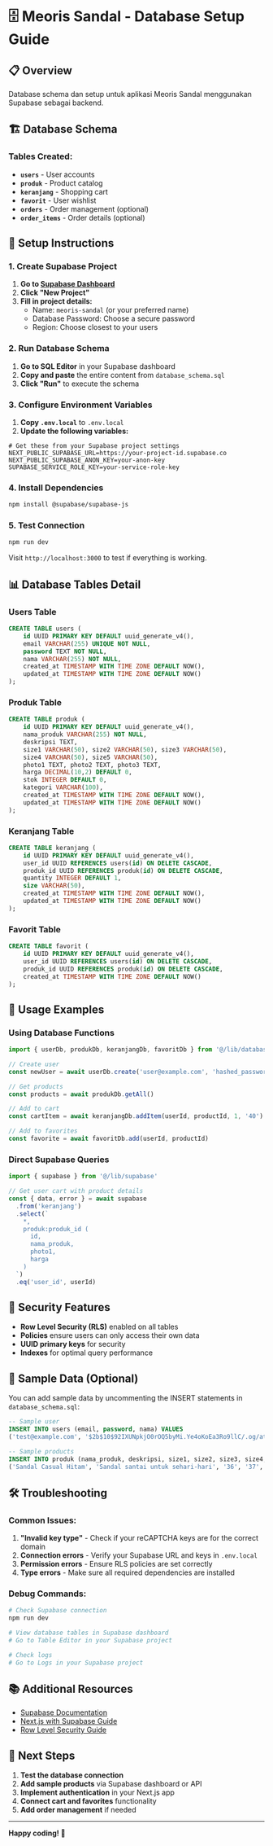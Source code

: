 # 🗄️ Meoris Sandal - Database Setup Guide

## 📋 Overview

Database schema dan setup untuk aplikasi Meoris Sandal menggunakan Supabase sebagai backend.

## 🏗️ Database Schema

### Tables Created:
- **`users`** - User accounts
- **`produk`** - Product catalog
- **`keranjang`** - Shopping cart
- **`favorit`** - User wishlist
- **`orders`** - Order management (optional)
- **`order_items`** - Order details (optional)

## 🚀 Setup Instructions

### 1. Create Supabase Project

1. **Go to [Supabase Dashboard](https://supabase.com/dashboard)**
2. **Click "New Project"**
3. **Fill in project details:**
   - Name: `meoris-sandal` (or your preferred name)
   - Database Password: Choose a secure password
   - Region: Choose closest to your users

### 2. Run Database Schema

1. **Go to SQL Editor** in your Supabase dashboard
2. **Copy and paste** the entire content from `database_schema.sql`
3. **Click "Run"** to execute the schema

### 3. Configure Environment Variables

1. **Copy `.env.local`** to `.env.local`
2. **Update the following variables:**

```env
# Get these from your Supabase project settings
NEXT_PUBLIC_SUPABASE_URL=https://your-project-id.supabase.co
NEXT_PUBLIC_SUPABASE_ANON_KEY=your-anon-key
SUPABASE_SERVICE_ROLE_KEY=your-service-role-key
```

### 4. Install Dependencies

```bash
npm install @supabase/supabase-js
```

### 5. Test Connection

```bash
npm run dev
```

Visit `http://localhost:3000` to test if everything is working.

## 📊 Database Tables Detail

### Users Table
```sql
CREATE TABLE users (
    id UUID PRIMARY KEY DEFAULT uuid_generate_v4(),
    email VARCHAR(255) UNIQUE NOT NULL,
    password TEXT NOT NULL,
    nama VARCHAR(255) NOT NULL,
    created_at TIMESTAMP WITH TIME ZONE DEFAULT NOW(),
    updated_at TIMESTAMP WITH TIME ZONE DEFAULT NOW()
);
```

### Produk Table
```sql
CREATE TABLE produk (
    id UUID PRIMARY KEY DEFAULT uuid_generate_v4(),
    nama_produk VARCHAR(255) NOT NULL,
    deskripsi TEXT,
    size1 VARCHAR(50), size2 VARCHAR(50), size3 VARCHAR(50),
    size4 VARCHAR(50), size5 VARCHAR(50),
    photo1 TEXT, photo2 TEXT, photo3 TEXT,
    harga DECIMAL(10,2) DEFAULT 0,
    stok INTEGER DEFAULT 0,
    kategori VARCHAR(100),
    created_at TIMESTAMP WITH TIME ZONE DEFAULT NOW(),
    updated_at TIMESTAMP WITH TIME ZONE DEFAULT NOW()
);
```

### Keranjang Table
```sql
CREATE TABLE keranjang (
    id UUID PRIMARY KEY DEFAULT uuid_generate_v4(),
    user_id UUID REFERENCES users(id) ON DELETE CASCADE,
    produk_id UUID REFERENCES produk(id) ON DELETE CASCADE,
    quantity INTEGER DEFAULT 1,
    size VARCHAR(50),
    created_at TIMESTAMP WITH TIME ZONE DEFAULT NOW(),
    updated_at TIMESTAMP WITH TIME ZONE DEFAULT NOW()
);
```

### Favorit Table
```sql
CREATE TABLE favorit (
    id UUID PRIMARY KEY DEFAULT uuid_generate_v4(),
    user_id UUID REFERENCES users(id) ON DELETE CASCADE,
    produk_id UUID REFERENCES produk(id) ON DELETE CASCADE,
    created_at TIMESTAMP WITH TIME ZONE DEFAULT NOW()
);
```

## 🔧 Usage Examples

### Using Database Functions

```typescript
import { userDb, produkDb, keranjangDb, favoritDb } from '@/lib/database'

// Create user
const newUser = await userDb.create('user@example.com', 'hashed_password', 'John Doe')

// Get products
const products = await produkDb.getAll()

// Add to cart
const cartItem = await keranjangDb.addItem(userId, productId, 1, '40')

// Add to favorites
const favorite = await favoritDb.add(userId, productId)
```

### Direct Supabase Queries

```typescript
import { supabase } from '@/lib/supabase'

// Get user cart with product details
const { data, error } = await supabase
  .from('keranjang')
  .select(`
    *,
    produk:produk_id (
      id,
      nama_produk,
      photo1,
      harga
    )
  `)
  .eq('user_id', userId)
```

## 🔐 Security Features

- **Row Level Security (RLS)** enabled on all tables
- **Policies** ensure users can only access their own data
- **UUID primary keys** for security
- **Indexes** for optimal query performance

## 📝 Sample Data (Optional)

You can add sample data by uncommenting the INSERT statements in `database_schema.sql`:

```sql
-- Sample user
INSERT INTO users (email, password, nama) VALUES
('test@example.com', '$2b$10$92IXUNpkjO0rOQ5byMi.Ye4oKoEa3Ro9llC/.og/at2.uheWG/igi', 'Test User');

-- Sample products
INSERT INTO produk (nama_produk, deskripsi, size1, size2, size3, size4, size5, harga, stok, kategori) VALUES
('Sandal Casual Hitam', 'Sandal santai untuk sehari-hari', '36', '37', '38', '39', '40', 150000, 50, 'casual');
```

## 🛠️ Troubleshooting

### Common Issues:

1. **"Invalid key type"** - Check if your reCAPTCHA keys are for the correct domain
2. **Connection errors** - Verify your Supabase URL and keys in `.env.local`
3. **Permission errors** - Ensure RLS policies are set correctly
4. **Type errors** - Make sure all required dependencies are installed

### Debug Commands:

```bash
# Check Supabase connection
npm run dev

# View database tables in Supabase dashboard
# Go to Table Editor in your Supabase project

# Check logs
# Go to Logs in your Supabase project
```

## 📚 Additional Resources

- [Supabase Documentation](https://supabase.com/docs)
- [Next.js with Supabase Guide](https://supabase.com/docs/guides/getting-started/quickstarts/nextjs)
- [Row Level Security Guide](https://supabase.com/docs/guides/auth/row-level-security)

## 🎯 Next Steps

1. **Test the database connection**
2. **Add sample products** via Supabase dashboard or API
3. **Implement authentication** in your Next.js app
4. **Connect cart and favorites** functionality
5. **Add order management** if needed

---

**Happy coding! 🚀**
